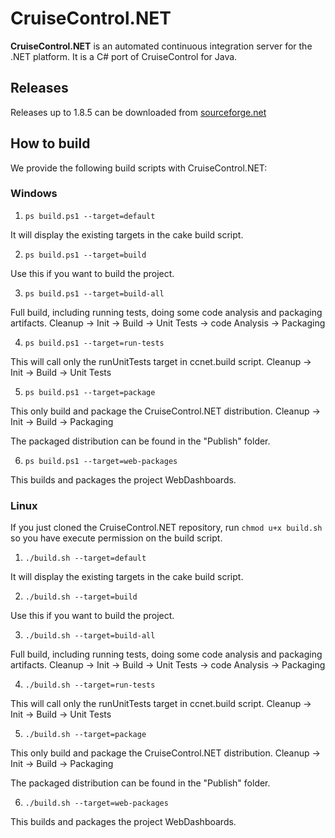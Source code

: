# CruiseControl.NET

**CruiseControl.NET** is an automated continuous integration server for the .NET platform. It is a C# port of CruiseControl for Java.

## Releases
Releases up to 1.8.5 can be downloaded from [sourceforge.net](https://sourceforge.net/projects/ccnet/)


## How to build
We provide the following build scripts with CruiseControl.NET:

### Windows
1. ```ps build.ps1 --target=default```

It will display the existing targets in the cake build script.

2. ```ps build.ps1 --target=build```

Use this if you want to build the project.

3. ```ps build.ps1 --target=build-all```

Full build, including running tests, doing some code analysis and packaging artifacts.
Cleanup -> Init -> Build -> Unit Tests -> code Analysis -> Packaging

4. ```ps build.ps1 --target=run-tests```

This will call only the runUnitTests target in ccnet.build script.
Cleanup -> Init -> Build -> Unit Tests

5. ```ps build.ps1 --target=package```

This only build and package the CruiseControl.NET distribution.
Cleanup -> Init -> Build -> Packaging

The packaged distribution can be found in the "Publish" folder.

6. ```ps build.ps1 --target=web-packages```

This builds and packages the project WebDashboards.

### Linux
If you just cloned the CruiseControl.NET repository, run ```chmod u+x build.sh``` so you have execute permission on the build script.

1. ```./build.sh --target=default```

It will display the existing targets in the cake build script.

2. ```./build.sh --target=build```

Use this if you want to build the project.

3. ```./build.sh --target=build-all```

Full build, including running tests, doing some code analysis and packaging artifacts.
Cleanup -> Init -> Build -> Unit Tests -> code Analysis -> Packaging

4. ```./build.sh --target=run-tests```

This will call only the runUnitTests target in ccnet.build script.
Cleanup -> Init -> Build -> Unit Tests

5. ```./build.sh --target=package```

This only build and package the CruiseControl.NET distribution.
Cleanup -> Init -> Build -> Packaging

The packaged distribution can be found in the "Publish" folder.

6. ```./build.sh --target=web-packages```

This builds and packages the project WebDashboards.
